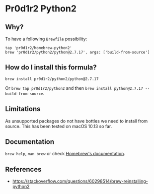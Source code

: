 # Pr0d1r2 Python2

## Why?
To have a following `Brewfile` possibility:

```
tap 'pr0d1r2/homebrew-python2'
brew 'pr0d1r2/python2/python@2.7.17', args: ['build-from-source']
```

## How do I install this formula?
`brew install pr0d1r2/python2/python@2.7.17`

Or `brew tap pr0d1r2/python2` and then `brew install python@2.7.17 --build-from-source`.

## Limitations
As unsupported packages do not have bottles we need to install from
source. This has been tested on macOS 10.13 so far.

## Documentation
`brew help`, `man brew` or check [Homebrew's documentation](https://docs.brew.sh).

## References
- https://stackoverflow.com/questions/60298514/brew-reinstalling-python2
